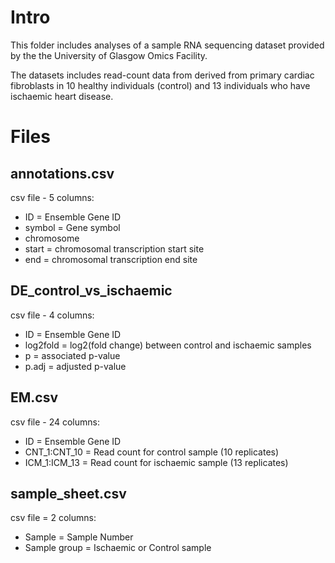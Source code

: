 # Intro

This folder includes analyses of a sample RNA sequencing dataset provided by the the University of Glasgow Omics Facility.

The datasets includes read-count data from derived from primary cardiac fibroblasts in 10 healthy individuals (control) and 13 individuals who have ischaemic heart disease.

# Files

## annotations.csv
csv file - 5 columns:
* ID = Ensemble Gene ID
* symbol = Gene symbol
* chromosome
* start = chromosomal transcription start site
* end = chromosomal transcription end site

## DE_control_vs_ischaemic
csv file - 4 columns:
* ID = Ensemble Gene ID
* log2fold = log2(fold change) between control and ischaemic samples
* p = associated p-value
* p.adj = adjusted p-value

## EM.csv
csv file - 24 columns:
* ID = Ensemble Gene ID
* CNT_1:CNT_10 = Read count for control sample (10 replicates)
* ICM_1:ICM_13 = Read count for ischaemic sample (13 replicates) 

## sample_sheet.csv
csv file = 2 columns:
* Sample = Sample Number
* Sample group = Ischaemic or Control sample
